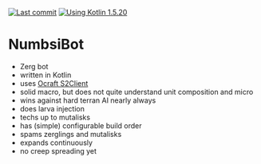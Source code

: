 [![Last commit](https://img.shields.io/github/last-commit/weaselflink/numbsi-bot)](https://github.com/weaselflink/numbsi-bot/commits/master)
[![Using Kotlin 1.5.20](https://img.shields.io/badge/kotlin-1.5.30--RC-blue)](https://blog.jetbrains.com/kotlin/2021/06/kotlin-1-5-20-released/)

# NumbsiBot

* Zerg bot
* written in Kotlin
* uses [Ocraft S2Client](https://github.com/ocraft/ocraft-s2client)
* solid macro, but does not quite understand unit composition and micro
* wins against hard terran AI nearly always
* does larva injection
* techs up to mutalisks
* has (simple) configurable build order
* spams zerglings and mutalisks
* expands continuously
* no creep spreading yet
